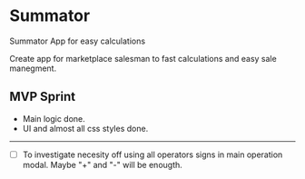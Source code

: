 # Summator
Summator App for easy calculations

Create app for marketplace salesman to fast calculations and easy sale manegment.

## MVP Sprint
- Main logic done.
- UI and almost all css styles done.

---

- [ ] To investigate necesity off using all operators signs in main operation modal. Maybe "+" and "-" will be enougth.



